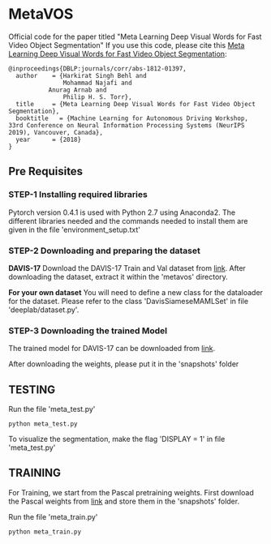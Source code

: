 # MetaVOS
Official code for the paper titled "Meta Learning Deep Visual Words for Fast Video Object Segmentation"
If you use this code, please cite this [Meta Learning Deep Visual Words for Fast Video Object Segmentation](https://arxiv.org/abs/1812.01397):


	@inproceedings{DBLP:journals/corr/abs-1812-01397,
	  author    = {Harkirat Singh Behl and
	               Mohammad Najafi and
		       Anurag Arnab and
	               Philip H. S. Torr},
	  title     = {Meta Learning Deep Visual Words for Fast Video Object Segmentation},
	  booktitle   = {Machine Learning for Autonomous Driving Workshop, 33rd Conference on Neural Information Processing Systems (NeurIPS 2019), Vancouver, Canada},
	  year      = {2018}
	}


## Pre Requisites

### STEP-1 Installing required libraries
Pytorch version 0.4.1 is used with Python 2.7 using Anaconda2. The different libraries needed and the commands needed to install them are given in the file 'environment_setup.txt'


### STEP-2 Downloading and preparing the dataset

**DAVIS-17**
Download the DAVIS-17 Train and Val dataset from [link](https://data.vision.ee.ethz.ch/csergi/share/davis/DAVIS-2017-trainval-Full-Resolution.zip).
After downloading the dataset, extract it within the 'metavos' directory.

**For your own dataset**
You will need to define a new class for the dataloader for the dataset. Please refer to the class 'DavisSiameseMAMLSet' in file 'deeplab/dataset.py'.

### STEP-3 Downloading the trained Model
The trained model for DAVIS-17 can be downloaded from [link](https://unioxfordnexus-my.sharepoint.com/:u:/r/personal/engs1635_ox_ac_uk/Documents/research/segmentation/metavos_data/DAVIS_2017_prototypical_MODES_train_max_109000.pth?csf=1&e=VvEG1G).

After downloading the weights, please put it in the 'snapshots' folder


## TESTING
Run the file 'meta_test.py'

	python meta_test.py

To visualize the segmentation, make the flag 'DISPLAY = 1' in file 'meta_test.py'

## TRAINING
For Training, we start from the Pascal pretraining weights. First download the Pascal weights from [link](https://unioxfordnexus-my.sharepoint.com/:u:/g/personal/engs1635_ox_ac_uk/EYo-EwbiSZ5HsVf4dwd-92cBdLD9h1hJ5yTP-hs4UJ65bw?e=8N0I5I) and store them in the 'snapshots' folder.

Run the file 'meta_train.py'

	python meta_train.py
